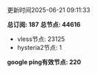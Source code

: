 更新时间2025-06-21 09:11:33

**总订阅: 187**
**总节点: 44616**
- vless节点: 23125
- hysteria2节点: 1

**google ping有效节点: 220**
